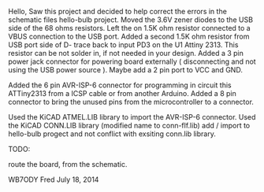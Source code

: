 Hello,   Saw this project and decided to help correct the errors in the schematic files  hello-bulb project.
Moved the 3.6V zener diodes to the USB side of the 68 ohms resistors.    Left the on 1.5K ohm resistor connected to a VBUS
connection to the USB port.   Added a second 1.5K ohm resistor from USB port side of D- trace back to input PD3 on the U1 Attiny 2313. This resistor can be not solder in, if not needed in your design.    Added a 3 pin power jack connector for powering board externally (  disconnecting and not using the USB power source ).   Maybe add a 2 pin port to VCC and GND.

Added  the 6 pin  AVR-ISP-6  connector for programming in circuit this ATTiny2313 from a ICSP cable or from another Arduino.
Added a  8 pin connector to bring the unused pins from the microcontroller to a connector.

Used the KiCAD ATMEL.LIB library  to import the AVR-ISP-6 connector.   Used the KiCAD CONN.LIB library (modified name to conn-flf.lib)  add / import to hello-bulb progect and not conflict with exsiting conn.lib library.

TODO:

route the board, from the schematic.

WB7ODY Fred  July 18, 2014
